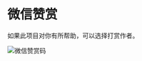 # 微信赞赏

如果此项目对你有所帮助，可以选择打赏作者。

![微信赞赏码](https://github.com/shengchenyang/AyugeSpiderTools/raw/master/artwork/ayugespidertools-donating.jpg)
